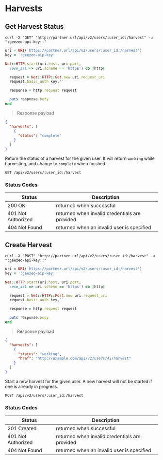 # Harvests

## Get Harvest Status

```shell
curl -X "GET" "http://partner.url/api/v2/users/:user_id:/harvest" -u ":geezeo-api-key::"
```

```ruby
uri = URI('https://partner.url/api/v2/users/:user_id:/harvest')
key = ':geezeo-aip-key:'

Net::HTTP.start(uri.host, uri.port,
  :use_ssl => uri.scheme == 'https') do |http|

  request = Net::HTTP::Get.new uri.request_uri
  request.basic_auth key,''

  response = http.request request

  puts response.body
end
```

> Response payload

```json
{
  "harvests": [
    {
      "status": "complete"
    }
  ]
}
```

Return the status of a harvest for the given user. It will return `working`
while harvesting, and change to `complete` when finished.

`GET /api/v2/users/:user_id:/harvest`

### Status Codes

| Status | Description |
|--------|-------------|
| 200 OK | returned when successful |
| 401 Not Authorized | returned when invalid credentials are provided |
| 404 Not Found | returned when an invalid user is specified |


## Create Harvest

```shell
curl -X "POST" "http://partner.url/api/v2/users/:user_id:/harvest" -u ":geezeo-api-key::"
```

```ruby
uri = URI('https://partner.url/api/v2/users/:user_id:/harvest')
key = ':geezeo-aip-key:'

Net::HTTP.start(uri.host, uri.port,
  :use_ssl => uri.scheme == 'https') do |http|

  request = Net::HTTP::Post.new uri.request_uri
  request.basic_auth key,''

  response = http.request request

  puts response.body
end
```

> Response payload

```json
{
  "harvests": [
    {
      "status": "working",
      "href": "http://example.com/api/v2/users/42/harvest"
    }
  ]
}
```

Start a new harvest for the given user. A new harvest will not be started if
one is already in progress.

`POST /api/v2/users/:user_id:/harvest`


### Status Codes

| Status | Description |
|--------|-------------|
| 201 Created | returned when successful |
| 401 Not Authorized | returned when invalid credentials are provided |
| 404 Not Found | returned when an invalid user is specified |

